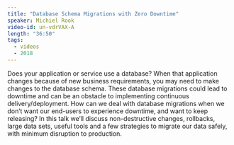 ```yaml
---
title: "Database Schema Migrations with Zero Downtime"
speaker: Michiel Rook
video-id: un-vdrVAX-A
length: "36:50"
tags:
  - videos
  - 2018
---
```


Does your application or service use a database? When that application changes because of new business requirements, you may need to make changes to the database schema. These database migrations could lead to downtime and can be an obstacle to implementing continuous delivery/deployment. How can we deal with database migrations when we don’t want our end-users to experience downtime, and want to keep releasing? In this talk we’ll discuss non-destructive changes, rollbacks, large data sets, useful tools and a few strategies to migrate our data safely, with minimum disruption to production.
